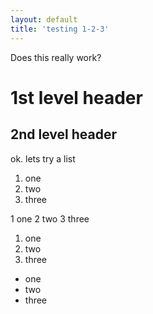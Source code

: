 ```yaml
---
layout: default
title: 'testing 1-2-3'
---
```


Does this really work?


1st level header
================

2nd level header
----------------




ok. lets try a list
1) one
2) two
3) three


1 one
2 two
3 three

1. one
2. two 
3. three

- one
- two
- three
